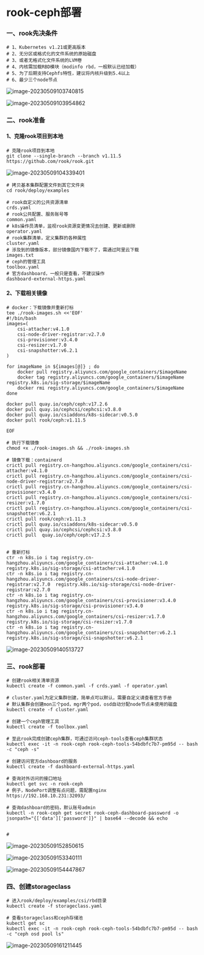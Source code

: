 # rook-ceph部署

### 一、rook先决条件

```shell
# 1、Kubernetes v1.21或更高版本
# 2、无分区或格式化的文件系统的原始磁盘
# 3、或者无格式化文件系统的LVM卷
# 4、内核需加载RBD模块（modinfo rbd，一般默认已经加载）
# 5、为了后期支持Cephfs特性，建议将内核升级到5.4以上
# 6、最少三个node节点
```

![image-20230509103740815](D:\GitHub\K8s\png\image-20230509103740815.png)

![image-20230509103954862](D:\GitHub\K8s\png\image-20230509103954862.png)

### 二、rook准备

#### 1、克隆rook项目到本地

```shell
# 克隆rook项目到本地
git clone --single-branch --branch v1.11.5 https://github.com/rook/rook.git

```

![image-20230509104339401](D:\GitHub\K8s\png\image-20230509104339401.png)

```shell
# 拷贝基本集群配置文件到其它文件夹
cd rook/deploy/examples

# rook自定义的公共资源清单
crds.yaml
# rook公共配置、服务账号等
common.yaml
# k8s操作员清单，监视rook资源变更情况去创建、更新或删除
operator.yaml
# rook集群清单，定义集群的各种属性
cluster.yaml
# 涉及到的镜像版本，部分镜像国内下载不了，需通过阿里云下载
images.txt
# ceph的管理工具
toolbox.yaml
# 官方dashboard，一般只是查看，不建议操作
dashboard-external-https.yaml
```

#### 2、下载相关镜像

```shell
# docker：下载镜像并重新打标
tee ./rook-images.sh <<'EOF'
#!/bin/bash
images=(
	csi-attacher:v4.1.0
	csi-node-driver-registrar:v2.7.0
	csi-provisioner:v3.4.0
	csi-resizer:v1.7.0
	csi-snapshotter:v6.2.1
)

for imageName in ${images[@]} ; do
	docker pull registry.aliyuncs.com/google_containers/$imageName
	docker tag registry.aliyuncs.com/google_containers/$imageName registry.k8s.io/sig-storage/$imageName
	docker rmi registry.aliyuncs.com/google_containers/$imageName
done

docker pull quay.io/ceph/ceph:v17.2.6
docker pull quay.io/cephcsi/cephcsi:v3.8.0
docker pull quay.io/csiaddons/k8s-sidecar:v0.5.0
docker pull rook/ceph:v1.11.5

EOF

# 执行下载镜像
chmod +x ./rook-images.sh && ./rook-images.sh
```





```shell
# 镜像下载：containerd
crictl pull registry.cn-hangzhou.aliyuncs.com/google_containers/csi-attacher:v4.1.0
crictl pull registry.cn-hangzhou.aliyuncs.com/google_containers/csi-node-driver-registrar:v2.7.0
crictl pull registry.cn-hangzhou.aliyuncs.com/google_containers/csi-provisioner:v3.4.0
crictl pull registry.cn-hangzhou.aliyuncs.com/google_containers/csi-resizer:v1.7.0
crictl pull registry.cn-hangzhou.aliyuncs.com/google_containers/csi-snapshotter:v6.2.1
crictl pull rook/ceph:v1.11.3
crictl pull quay.io/csiaddons/k8s-sidecar:v0.5.0
crictl pull quay.io/cephcsi/cephcsi:v3.8.0
crictl pull  quay.io/ceph/ceph:v17.2.5


# 重新打标
ctr -n k8s.io i tag registry.cn-hangzhou.aliyuncs.com/google_containers/csi-attacher:v4.1.0 registry.k8s.io/sig-storage/csi-attacher:v4.1.0
ctr -n k8s.io i tag registry.cn-hangzhou.aliyuncs.com/google_containers/csi-node-driver-registrar:v2.7.0  registry.k8s.io/sig-storage/csi-node-driver-registrar:v2.7.0
ctr -n k8s.io i tag registry.cn-hangzhou.aliyuncs.com/google_containers/csi-provisioner:v3.4.0 registry.k8s.io/sig-storage/csi-provisioner:v3.4.0
ctr -n k8s.io i tag registry.cn-hangzhou.aliyuncs.com/google_containers/csi-resizer:v1.7.0 registry.k8s.io/sig-storage/csi-resizer:v1.7.0
ctr -n k8s.io i tag registry.cn-hangzhou.aliyuncs.com/google_containers/csi-snapshotter:v6.2.1 registry.k8s.io/sig-storage/csi-snapshotter:v6.2.1
```

![image-20230509140513727](D:\GitHub\K8s\png\image-20230509140513727.png)

### 三、rook部署

```shell
# 创建rook相关清单资源
kubectl create -f common.yaml -f crds.yaml -f operator.yaml

# cluster.yaml为定义集群创建，简单点可以默认，需要自定义请查看官方手册
# 默认集群会创建mon三个pod，mgr两个pod，osd自动分配node节点未使用的磁盘
kubectl create -f cluster.yaml

# 创建一个ceph管理工具
kubectl create -f toolbox.yaml

# 至此rook完成创建ceph集群，可通过访问ceph-tools查看ceph集群状态
kubectl exec -it -n rook-ceph rook-ceph-tools-54bdbfc7b7-pm95d -- bash -c "ceph -s"

# 创建访问官方dashboard的服务
kubectl create -f dashboard-external-https.yaml

# 查询对外访问的接口地址
kubectl get svc -n rook-ceph
# 例子，NodePort调整有点问题，需配置nginx
https://192.168.10.231:32093/

# 查询dashboard的密码，默认账号admin
kubectl -n rook-ceph get secret rook-ceph-dashboard-password -o jsonpath="{['data']['password']}" | base64 --decode && echo


#
```

![image-20230509152850615](D:\GitHub\K8s\png\image-20230509152850615.png)

![image-20230509153340111](D:\GitHub\K8s\png\image-20230509153340111.png)

![image-20230509154447867](D:\GitHub\K8s\png\image-20230509154447867.png)

### 四、创建storageclass

```shell
# 进入rook/deploy/examples/csi/rbd目录
kubectl create -f storageclass.yaml

# 查看storageclass和ceph存储池
kubectl get sc
kubectl exec -it -n rook-ceph rook-ceph-tools-54bdbfc7b7-pm95d -- bash -c "ceph osd pool ls"
```

![image-20230509161211445](D:\GitHub\K8s\png\image-20230509161211445.png)
